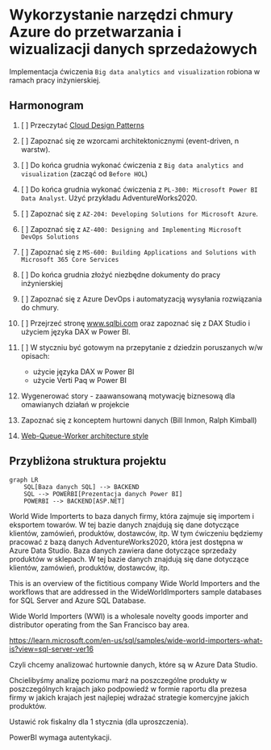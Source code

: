 # Wykorzystanie narzędzi chmury Azure do przetwarzania i wizualizacji danych sprzedażowych

Implementacja ćwiczenia `Big data analytics and visualization` robiona w ramach pracy inżynierskiej.

## Harmonogram

1. [ ] Przeczytać [Cloud Design Patterns](https://learn.microsoft.com/en-us/azure/architecture/patterns/)
2. [ ] Zapoznać się ze wzorcami architektonicznymi (event-driven, n warstw).
3. [ ] Do końca grudnia wykonać ćwiczenia z `Big data analytics and visualization` (zacząć od `Before HOL`)
4. [ ] Do końca grudnia wykonać ćwiczenia z `PL-300: Microsoft Power BI Data Analyst`. Użyć przykładu AdventureWorks2020.
5. [ ] Zapoznać się z `AZ-204: Developing Solutions for Microsoft Azure`.
6. [ ] Zapoznać się z `AZ-400: Designing and Implementing Microsoft DevOps Solutions`
7. [ ] Zapoznać się z `MS-600: Building Applications and Solutions with Microsoft 365 Core Services`
8. [ ] Do końca grudnia złożyć niezbędne dokumenty do pracy inżynierskiej
9. [ ] Zapoznać się z Azure DevOps i automatyzacją wysyłania rozwiązania do chmury.
10. [ ] Przejrzeć stronę www.sqlbi.com oraz zapoznać się z DAX Studio i użyciem języka DAX w Power BI.
11. [ ] W styczniu być gotowym na przepytanie z dziedzin poruszanych w/w opisach:

    - użycie języka DAX w Power BI
    - użycie Verti Paq w Power BI

12. Wygenerować story - zaawansowaną motywację biznesową dla omawianych działań w projekcie
13. Zapoznać się z konceptem hurtowni danych (Bill Inmon, Ralph Kimball)
14. [Web-Queue-Worker architecture style](https://learn.microsoft.com/en-us/azure/architecture/guide/architecture-styles/web-queue-worker)

## Przybliżona struktura projektu

```mermaid
graph LR
    SQL[Baza danych SQL] --> BACKEND
    SQL --> POWERBI[Prezentacja danych Power BI]
    POWERBI --> BACKEND[ASP.NET]
```


World Wide Importerts to baza danych firmy, która zajmuje się importem i eksportem towarów. W tej bazie danych znajdują się dane dotyczące klientów, zamówień, produktów, dostawców, itp. W tym ćwiczeniu będziemy pracować z bazą danych AdventureWorks2020, która jest dostępna w Azure Data Studio. Baza danych zawiera dane dotyczące sprzedaży produktów w sklepach. W tej bazie danych znajdują się dane dotyczące klientów, zamówień, produktów, dostawców, itp.

This is an overview of the fictitious company Wide World Importers and the workflows that are addressed in the WideWorldImporters sample databases for SQL Server and Azure SQL Database.

Wide World Importers (WWI) is a wholesale novelty goods importer and distributor operating from the San Francisco bay area.

https://learn.microsoft.com/en-us/sql/samples/wide-world-importers-what-is?view=sql-server-ver16


Czyli chcemy analizować hurtownie danych, które są w Azure Data Studio.

Chcielibyśmy analizę poziomu marż na poszczególne produkty w poszczególnych krajach jako podpowiedź w formie raportu dla prezesa firmy w jakich krajach jest najlepiej wdrażać strategie komercyjne jakich produktów.


Ustawić rok fiskalny dla 1 stycznia (dla uproszczenia).

PowerBI wymaga autentykacji.

